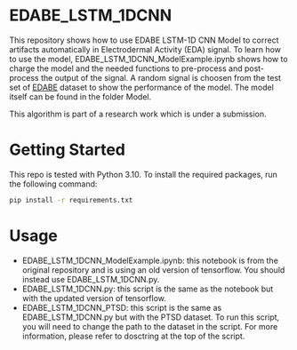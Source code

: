 # EDABE_LSTM_1DCNN

This repository shows how to use EDABE LSTM-1D CNN Model to correct artifacts automatically in Electrodermal Activity (EDA) signal. To learn how to use the model, EDABE_LSTM_1DCNN_ModelExample.ipynb shows how to charge the model and the needed functions to pre-process and post-process the output of the signal. A random signal is choosen from the test set of [EDABE](https://data.mendeley.com/datasets/w8fxrg4pv5) dataset to show the performance of the model. The model itself can be found in the folder Model. 

This algorithm is part of a research work which is under a submission.


# Getting Started

This repo is tested with Python 3.10. To install the required packages, run the following command:

```bash
pip install -r requirements.txt
```

# Usage

* EDABE_LSTM_1DCNN_ModelExample.ipynb: this notebook is from the original repository and is using an old version of tensorflow. You should instead use EDABE_LSTM_1DCNN.py.
* EDABE_LSTM_1DCNN.py: this script is the same as the notebook but with the updated version of tensorflow.
* EDABE_LSTM_1DCNN_PTSD: this script is the same as EDABE_LSTM_1DCNN.py but with the PTSD dataset. To run this script, you will need to change the path to the dataset in the script. For more information, please refer to dosctring at the top of the script.